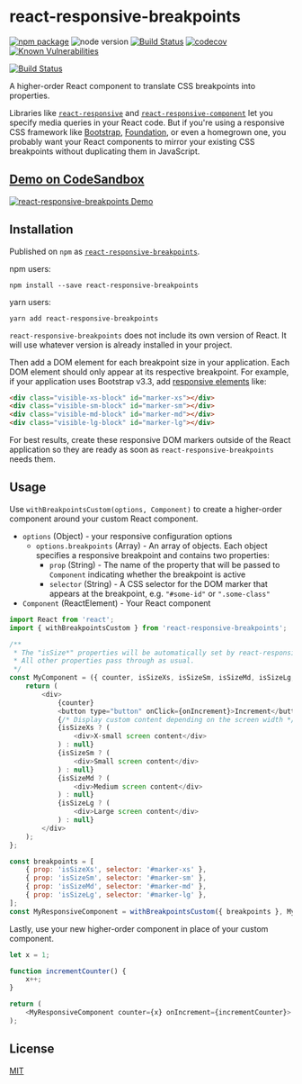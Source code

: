 # react-responsive-breakpoints

[![npm package](https://badge.fury.io/js/react-responsive-breakpoints.svg)](https://badge.fury.io/js/react-responsive-breakpoints)
![node version](https://img.shields.io/node/v/react-responsive-breakpoints.svg)
[![Build Status](https://travis-ci.org/wimpyprogrammer/react-responsive-breakpoints.svg?branch=main)](https://travis-ci.org/wimpyprogrammer/react-responsive-breakpoints)
[![codecov](https://codecov.io/gh/wimpyprogrammer/react-responsive-breakpoints/branch/main/graph/badge.svg)](https://codecov.io/gh/wimpyprogrammer/react-responsive-breakpoints)
[![Known Vulnerabilities](https://snyk.io/test/github/wimpyprogrammer/react-responsive-breakpoints/badge.svg)](https://snyk.io/test/github/wimpyprogrammer/react-responsive-breakpoints)

[![Build Status](https://saucelabs.com/browser-matrix/wimpyprogrammer.svg)](https://saucelabs.com/beta/builds/0645fda2076745e390ca9b938c2dc721)

A higher-order React component to translate CSS breakpoints into properties.

Libraries like [`react-responsive`](https://www.npmjs.com/package/react-responsive) and [`react-responsive-component`](https://www.npmjs.com/package/react-responsive-component) let you specify media queries in your React code.  But if you're using a responsive CSS framework like [Bootstrap](https://getbootstrap.com/), [Foundation](https://foundation.zurb.com/), or even a homegrown one, you probably want your React components to mirror your existing CSS breakpoints without duplicating them in JavaScript.

## [Demo on CodeSandbox]((https://codesandbox.io/s/1vwkk6rml3?module=%2FResponsiveButton.js))

[![react-responsive-breakpoints Demo](https://codesandbox.io/static/img/play-codesandbox.svg)](https://codesandbox.io/s/1vwkk6rml3?module=%2FResponsiveButton.js)

## Installation

Published on `npm` as [`react-responsive-breakpoints`](https://www.npmjs.com/package/react-responsive-breakpoints).

npm users:
```
npm install --save react-responsive-breakpoints
```

yarn users:
```
yarn add react-responsive-breakpoints
```

`react-responsive-breakpoints` does not include its own version of React.  It will use whatever version is already installed in your project.

Then add a DOM element for each breakpoint size in your application.  Each DOM element should only appear at its respective breakpoint.  For example, if your application uses Bootstrap v3.3, add [responsive elements](https://getbootstrap.com/docs/3.3/css/#responsive-utilities) like:

```html
<div class="visible-xs-block" id="marker-xs"></div>
<div class="visible-sm-block" id="marker-sm"></div>
<div class="visible-md-block" id="marker-md"></div>
<div class="visible-lg-block" id="marker-lg"></div>
```

For best results, create these responsive DOM markers outside of the React application so they are ready as soon as `react-responsive-breakpoints` needs them.

## Usage

Use `withBreakpointsCustom(options, Component)` to create a higher-order component around your custom React component.
- `options` (Object) - your responsive configuration options
	- `options.breakpoints` (Array) - An array of objects.  Each object specifies a responsive breakpoint and contains two properties:
		- `prop` (String) - The name of the property that will be passed to `Component` indicating whether the breakpoint is active
		- `selector` (String) - A CSS selector for the DOM marker that appears at the breakpoint, e.g. `"#some-id"` or `".some-class"`
- `Component` (ReactElement) - Your React component

```js
import React from 'react';
import { withBreakpointsCustom } from 'react-responsive-breakpoints';

/**
 * The "isSize*" properties will be automatically set by react-responsive-breakpoints.
 * All other properties pass through as usual.
 */
const MyComponent = ({ counter, isSizeXs, isSizeSm, isSizeMd, isSizeLg, onIncrement }) => {
	return (
		<div>
			{counter}
			<button type="button" onClick={onIncrement}>Increment</button>
			{/* Display custom content depending on the screen width */}
			{isSizeXs ? (
				<div>X-small screen content</div>
			) : null}
			{isSizeSm ? (
				<div>Small screen content</div>
			) : null}
			{isSizeMd ? (
				<div>Medium screen content</div>
			) : null}
			{isSizeLg ? (
				<div>Large screen content</div>
			) : null}
		</div>
	);
};

const breakpoints = [
	{ prop: 'isSizeXs', selector: '#marker-xs' },
	{ prop: 'isSizeSm', selector: '#marker-sm' },
	{ prop: 'isSizeMd', selector: '#marker-md' },
	{ prop: 'isSizeLg', selector: '#marker-lg' },
];
const MyResponsiveComponent = withBreakpointsCustom({ breakpoints }, MyComponent);
```

Lastly, use your new higher-order component in place of your custom component.

```js
let x = 1;

function incrementCounter() {
	x++;
}

return (
	<MyResponsiveComponent counter={x} onIncrement={incrementCounter}>
);
```

## License

[MIT](/LICENSE)
